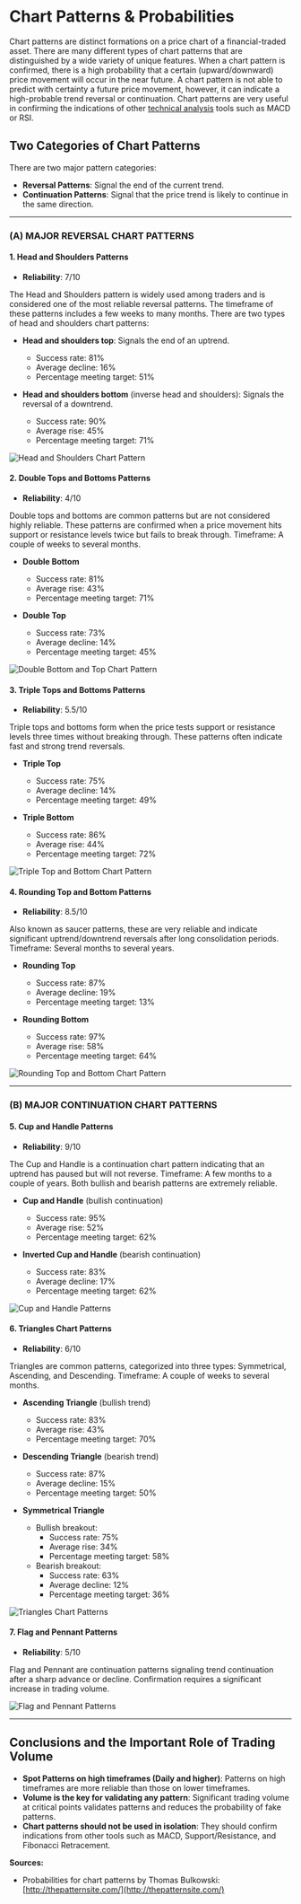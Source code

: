 # Chart Patterns & Probabilities

Chart patterns are distinct formations on a price chart of a financial-traded asset. There are many different types of chart patterns that are distinguished by a wide variety of unique features. When a chart pattern is confirmed, there is a high probability that a certain (upward/downward) price movement will occur in the near future. A chart pattern is not able to predict with certainty a future price movement, however, it can indicate a high-probable trend reversal or continuation. Chart patterns are very useful in confirming the indications of other [technical analysis](./technical-analysis.md) tools such as MACD or RSI.

## Two Categories of Chart Patterns
There are two major pattern categories:

- **Reversal Patterns**: Signal the end of the current trend.
- **Continuation Patterns**: Signal that the price trend is likely to continue in the same direction.

---

### **(Α) MAJOR REVERSAL CHART PATTERNS**

#### **1. Head and Shoulders Patterns**
- **Reliability**: 7/10

The Head and Shoulders pattern is widely used among traders and is considered one of the most reliable reversal patterns. The timeframe of these patterns includes a few weeks to many months. There are two types of head and shoulders chart patterns:

- **Head and shoulders top**: Signals the end of an uptrend.
  - Success rate: 81%
  - Average decline: 16%
  - Percentage meeting target: 51%

- **Head and shoulders bottom** (inverse head and shoulders): Signals the reversal of a downtrend.
  - Success rate: 90%
  - Average rise: 45%
  - Percentage meeting target: 71%

![Head and Shoulders Chart Pattern](https://tradingcenter.org/images/articles/1.-head-and-soulder-chart-pattern.jpg)

#### **2. Double Tops and Bottoms Patterns**
- **Reliability**: 4/10

Double tops and bottoms are common patterns but are not considered highly reliable. These patterns are confirmed when a price movement hits support or resistance levels twice but fails to break through. Timeframe: A couple of weeks to several months.

- **Double Bottom**
  - Success rate: 81%
  - Average rise: 43%
  - Percentage meeting target: 71%

- **Double Top**
  - Success rate: 73%
  - Average decline: 14%
  - Percentage meeting target: 45%

![Double Bottom and Top Chart Pattern](https://tradingcenter.org/images/articles/2.-double-bottom-and-top.jpg)

#### **3. Triple Tops and Bottoms Patterns**
- **Reliability**: 5.5/10

Triple tops and bottoms form when the price tests support or resistance levels three times without breaking through. These patterns often indicate fast and strong trend reversals.

- **Triple Top**
  - Success rate: 75%
  - Average decline: 14%
  - Percentage meeting target: 49%

- **Triple Bottom**
  - Success rate: 86%
  - Average rise: 44%
  - Percentage meeting target: 72%

![Triple Top and Bottom Chart Pattern](https://tradingcenter.org/images/articles/3.-triple-top-bottom-chart.jpg)

#### **4. Rounding Top and Bottom Patterns**
- **Reliability**: 8.5/10

Also known as saucer patterns, these are very reliable and indicate significant uptrend/downtrend reversals after long consolidation periods. Timeframe: Several months to several years.

- **Rounding Top**
  - Success rate: 87%
  - Average decline: 19%
  - Percentage meeting target: 13%

- **Rounding Bottom**
  - Success rate: 97%
  - Average rise: 58%
  - Percentage meeting target: 64%

![Rounding Top and Bottom Chart Pattern](https://tradingcenter.org/images/articles/4.-rounding-top--bottom-chart.jpg)

---

### **(Β) MAJOR CONTINUATION CHART PATTERNS**

#### **5. Cup and Handle Patterns**
- **Reliability**: 9/10

The Cup and Handle is a continuation chart pattern indicating that an uptrend has paused but will not reverse. Timeframe: A few months to a couple of years. Both bullish and bearish patterns are extremely reliable.

- **Cup and Handle** (bullish continuation)
  - Success rate: 95%
  - Average rise: 52%
  - Percentage meeting target: 62%

- **Inverted Cup and Handle** (bearish continuation)
  - Success rate: 83%
  - Average decline: 17%
  - Percentage meeting target: 62%

![Cup and Handle Patterns](https://tradingcenter.org/images/articles/5-cup-and-handle-patterns.png)

#### **6. Triangles Chart Patterns**
- **Reliability**: 6/10

Triangles are common patterns, categorized into three types: Symmetrical, Ascending, and Descending. Timeframe: A couple of weeks to several months.

- **Ascending Triangle** (bullish trend)
  - Success rate: 83%
  - Average rise: 43%
  - Percentage meeting target: 70%

- **Descending Triangle** (bearish trend)
  - Success rate: 87%
  - Average decline: 15%
  - Percentage meeting target: 50%

- **Symmetrical Triangle**
  - Bullish breakout:
    - Success rate: 75%
    - Average rise: 34%
    - Percentage meeting target: 58%
  - Bearish breakout:
    - Success rate: 63%
    - Average decline: 12%
    - Percentage meeting target: 36%

![Triangles Chart Patterns](https://tradingcenter.org/images/articles/6-triangles.jpg)

#### **7. Flag and Pennant Patterns**
- **Reliability**: 5/10

Flag and Pennant are continuation patterns signaling trend continuation after a sharp advance or decline. Confirmation requires a significant increase in trading volume.

![Flag and Pennant Patterns](https://tradingcenter.org/images/articles/7.-flag-patterns.jpg)

---

## Conclusions and the Important Role of Trading Volume

- **Spot Patterns on high timeframes (Daily and higher)**: Patterns on high timeframes are more reliable than those on lower timeframes.
- **Volume is the key for validating any pattern**: Significant trading volume at critical points validates patterns and reduces the probability of fake patterns.
- **Chart patterns should not be used in isolation**: They should confirm indications from other tools such as MACD, Support/Resistance, and Fibonacci Retracement.

**Sources:**
- Probabilities for chart patterns by Thomas Bulkowski: [http://thepatternsite.com/](http://thepatternsite.com/)
